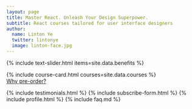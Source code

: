 ```yaml
---
layout: page
title: Master React. Unleash Your Design Superpower.
subtitle: React courses tailored for user interface designers
author:
  name: Linton Ye
  twitter: lintonye
  image: linton-face.jpg
---
```


{% include text-slider.html items=site.data.benefits %}

<!-- Course Cards -->

<div class="course-container">
  {% include course-card.html courses=site.data.courses %}
</div>

<div class="why-preorder">
  <a href="#why-preorder">Why pre-order?</a>
</div>

{% include testimonials.html %}
{% include subscribe-form.html %}
{% include profile.html %}
{% include faq.md %}
